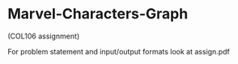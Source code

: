 # Marvel-Characters-Graph
(COL106 assignment)

For problem statement and input/output formats look at assign.pdf

